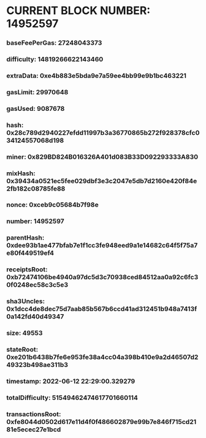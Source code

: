 # CURRENT BLOCK NUMBER: 14952597

### baseFeePerGas: 27248043373
### difficulty: 14819266622143460
### extraData: 0xe4b883e5bda9e7a59ee4bb99e9b1bc463221
### gasLimit: 29970648
### gasUsed: 9087678
### hash: 0x28c789d2940227efdd11997b3a36770865b272f928378cfc034124557068d198
### miner: 0x829BD824B016326A401d083B33D092293333A830
### mixHash: 0x39434a0521ec5fee029dbf3e3c2047e5db7d2160e420f84e2fb182c08785fe88
### nonce: 0xceb9c05684b7f98e
### number: 14952597
### parentHash: 0xdee93b1ae477bfab7e1f1cc3fe948eed9a1e14682c64f5f75a7e80f449519ef4
### receiptsRoot: 0xb72474106be4940a97dc5d3c70938ced84512aa0a92c6fc30f0248ec58c3c5e3
### sha3Uncles: 0x1dcc4de8dec75d7aab85b567b6ccd41ad312451b948a7413f0a142fd40d49347
### size: 49553
### stateRoot: 0xe201b6438b7fe6e953fe38a4cc04a398b410e9a2d46507d249323b498ae311b3
### timestamp: 2022-06-12 22:29:00.329279
### totalDifficulty: 51549462474617701660114
### transactionsRoot: 0xfe8044d0502d617e11d4f0f486602879e99b7e846f715cd2181e5ecec27e1bcd
